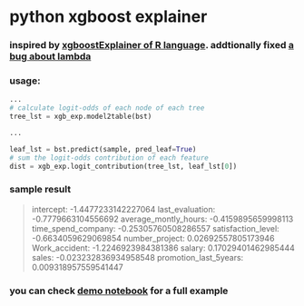 # python xgboost explainer

### inspired by [xgboostExplainer of R language](https://github.com/AppliedDataSciencePartners/xgboostExplainer). addtionally fixed [a bug about lambda](https://github.com/AppliedDataSciencePartners/xgboostExplainer/pull/5)

### usage:
```python
...
# calculate logit-odds of each node of each tree
tree_lst = xgb_exp.model2table(bst)

...

leaf_lst = bst.predict(sample, pred_leaf=True)
# sum the logit-odds contribution of each feature
dist = xgb_exp.logit_contribution(tree_lst, leaf_lst[0])
```

### sample result
> intercept: -1.4477233142227064
> last_evaluation: -0.7779663104556692
> average_montly_hours: -0.4159895659998113
> time_spend_company: -0.25305760508286557
> satisfaction_level: -0.6634059629069854
> number_project: 0.02692557805173946
> Work_accident: -1.2246923984381386
> salary: 0.17029401462985444
> sales: -0.023232836934958548
> promotion_last_5years: 0.009318957559541447

### you can check [demo notebook](https://github.com/gameofdimension/xgboost_explainer/blob/master/xgboost_explainer_demo.ipynb) for a full example 



